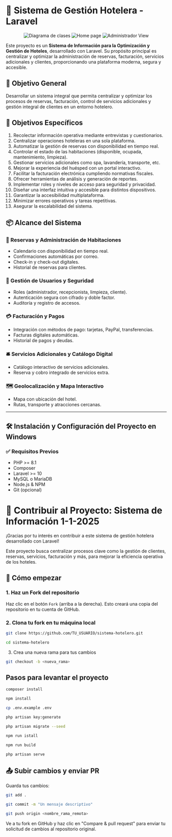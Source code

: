 # 🏨 Sistema de Gestión Hotelera - Laravel

<div align="center">
    <img alt="Diagrama de clases" src="https://github.com/user-attachments/assets/d75a2989-723f-44aa-88f6-326d5354ecf0">
    <img alt="Home page" src="https://github.com/user-attachments/assets/43cff889-9e66-40d2-95c0-64c1068fa72b">
    <img alt="Administrador View" src="https://github.com/user-attachments/assets/bde8b923-dc25-496d-8051-7b8b292f52bd">
</div>

Este proyecto es un **Sistema de Información para la Optimización y Gestión de Hoteles**, desarrollado con Laravel. Su propósito principal es centralizar y optimizar la administración de reservas, facturación, servicios adicionales y clientes, proporcionando una plataforma moderna, segura y accesible.

## 🎯 Objetivo General

Desarrollar un sistema integral que permita centralizar y optimizar los procesos de reservas, facturación, control de servicios adicionales y gestión integral de clientes en un entorno hotelero.

## 🎯 Objetivos Específicos

1. Recolectar información operativa mediante entrevistas y cuestionarios.
2. Centralizar operaciones hoteleras en una sola plataforma.
3. Automatizar la gestión de reservas con disponibilidad en tiempo real.
4. Controlar el estado de las habitaciones (disponible, ocupada, mantenimiento, limpieza).
5. Gestionar servicios adicionales como spa, lavandería, transporte, etc.
6. Mejorar la experiencia del huésped con un portal interactivo.
7. Facilitar la facturación electrónica cumpliendo normativas fiscales.
8. Ofrecer herramientas de análisis y generación de reportes.
9. Implementar roles y niveles de acceso para seguridad y privacidad.
10. Diseñar una interfaz intuitiva y accesible para distintos dispositivos.
11. Garantizar la accesibilidad multiplataforma.
12. Minimizar errores operativos y tareas repetitivas.
13. Asegurar la escalabilidad del sistema.

## 📦 Alcance del Sistema

### 📅 Reservas y Administración de Habitaciones
- Calendario con disponibilidad en tiempo real.
- Confirmaciones automáticas por correo.
- Check-in y check-out digitales.
- Historial de reservas para clientes.

### 🔐 Gestión de Usuarios y Seguridad
- Roles (administrador, recepcionista, limpieza, cliente).
- Autenticación segura con cifrado y doble factor.
- Auditoría y registro de accesos.

### 💳 Facturación y Pagos
- Integración con métodos de pago: tarjetas, PayPal, transferencias.
- Facturas digitales automáticas.
- Historial de pagos y deudas.

### 🛎️ Servicios Adicionales y Catálogo Digital
- Catálogo interactivo de servicios adicionales.
- Reserva y cobro integrado de servicios extra.

### 🗺️ Geolocalización y Mapa Interactivo
- Mapa con ubicación del hotel.
- Rutas, transporte y atracciones cercanas.

---

## 🛠️ Instalación y Configuración del Proyecto en Windows

### ✅ Requisitos Previos

- PHP >= 8.1
- Composer
- Laravel >= 10
- MySQL o MariaDB
- Node.js & NPM
- Git (opcional)

# 🤝 Contribuir al Proyecto: Sistema de Información 1-1-2025

¡Gracias por tu interés en contribuir a este sistema de gestión hotelera desarrollado con Laravel!

Este proyecto busca centralizar procesos clave como la gestión de clientes, reservas, servicios, facturación y más, para mejorar la eficiencia operativa de los hoteles.

## 🚀 Cómo empezar

### 1. Haz un Fork del repositorio

Haz clic en el botón `Fork` (arriba a la derecha). Esto creará una copia del repositorio en tu cuenta de GitHub.

### 2. Clona tu fork en tu máquina local

```bash
git clone https://github.com/TU_USUARIO/sistema-hotelero.git

cd sistema-hotelero
```

3. Crea una nueva rama para tus cambios
```bash
git checkout -b <nueva_rama>
```

## Pasos para levantar el proyecto

```bash
composer install

npm install

cp .env.example .env

php artisan key:generate

php artisan migrate --seed

npm run istall

npm run build

php artisan serve
```

## 📤 Subir cambios y enviar PR
Guarda tus cambios:

```bash
git add .

git commit -m "Un mensaje descriptivo"

git push origin <nombre_rama_remota> 
```

Ve a tu fork en GitHub y haz clic en "Compare & pull request" para enviar tu solicitud de cambios al repositorio original.
